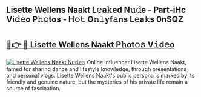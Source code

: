 ## Lisette Wellens Naakt L𝚎a𝚔ed N𝚞𝚍e - Part-iHc Vi𝚍𝚎o P𝚑𝚘tos - H𝚘𝚝 O𝚗𝚕yf𝚊ns L𝚎a𝚔s 0nSQZ

# <h2><a href="http://kf76gl.oniu.top/?m=Lisette+Wellens+Naakt">🔗👉 🔴 Lisette Wellens Naakt P𝚑ot𝚘𝚜 V𝚒d𝚎o</a></h2>

[![Lisette Wellens Naakt Nu𝚍e𝚜](https://i.imgur.com/0qMVB7G.gif)](http://kf76gl.oniu.top/?m=Lisette+Wellens+Naakt)
Online influencer Lisette Wellens Naakt, famed for sharing dance and lifestyle knowledge, through presentations and personal vlogs. Lisette Wellens Naakt's public persona is marked by its friendly and genuine nature, but the mysteries of his private life remain a source of fascination.  
